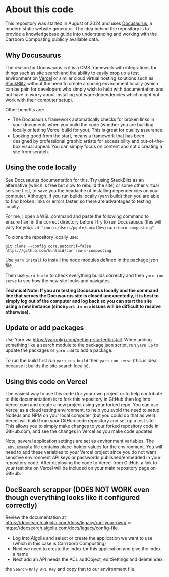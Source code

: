 # About this code

This repository was started in August of 2024 and uses [Docusaurus](https://docusaurus.io), a modern static website generator. The idea behind the repository is to provide a knowledgebase guide into understanding and working with the Carrboro Composting publicly available data.

## Why Docusaurus

The reason for Docusaurus is it is a CMS framework with integrations for things such as site search and the ability to easily prop up a test environment on [Vercel](https://vercel.com) or similar cloud virtual hosting solutions such as [StackBlitz](https://stackblitz.com/) without the need to create a coding environment locally (which can be pain for developers who simply wish to help with documentation and not have to worry about installing software dependencies which might not work with their computer setup).

Other benefits are:

- The Docusaurus framework automatically checks for broken links in your documents when you build the code (whether you are building locally or letting Vercel build for you). This is great for quality assurance.
- Looking good from the start, means a framework that has been designed by professional graphic artists for accessibility and out-of-the-box visual appeal. You can simply focus on content and not c creating a site from scratch.

## Using the code locally

See Docusaurus documentation for this. Try using StackBlitz as an alternative (which is free but slow to rebuild the site) or some other virtual service first, to save you the headache of installing dependencies on your computer. Although, if you run builds locally (yarn build) then you are able to find broken links or errors faster, so there are advantages to testing locally.

For me, I open a WSL command and paste the following command to ensure I am in the correct directory before I try to run Docusausus (this will vary for you):
`cd "/mnt/c/Users/pgale/LocalDev/carrrboro-composting"`

To clone the repository locally use:

`git clone --config core.autocrlf=false https://github.com/kuhlaid/carrrboro-composting`

Use `yarn install` to install the node modules defined in the package.json file.

Then use `yarn build` to check everything builds correctly and then `yarn run serve` to see how the new site looks and navigates.

**Technical Note: If you are testing Docusaurus locally and the command line that serves the Docusaurus site is closed unexpectedly, it is best to simply log out of the computer and log back so you can start the site using a new instance (since `port in use` issues will be difficult to resolve otherwise).**

## Update or add packages

Use Yarn via https://yarnpkg.com/getting-started/install. When adding something like a search module to the package.json script, run `yarn up` to update the packages or `yarn add` to add a package.

To run the build first run `yarn run build` then `yarn run serve` (this is ideal because it builds the site search locally).

## Using this code on Vercel

The easiest way to use this code (for your own project or to help contribute to this documentation) is to fork this repository in GitHub then log into Vercel.com and create a new project using your forked repo. You can use Vercel as a cloud testing environment, to help you avoid the need to setup NodeJs and NPM on your local computer (but you could do that as well). Vercel will build from your GitHub code repository and set up a test site. This allows you to simply make changes to your forked repository code in GitHub.com, and see the changes in Vercel as you make code updates. 

Note, several application settings are set as environment variables. The `.env.example` file contains place-holder values for the environment. You will need to add these variables to your Vercel project since you do not want sensitive environment API keys or passwords published/embedded in your repository code. After deploying the code to Vercel from GitHub, a link to your test site on Vercel will be included on your main repository page on GitHub.

## DocSearch scrapper (DOES NOT WORK even though everything looks like it configured correctly)

Review the documentation at https://docsearch.algolia.com/docs/legacy/run-your-own/ or https://docsearch.algolia.com/docs/legacy/config-file

- Log into Algolia and select or create the application we want to use (which in this case is Carrrboro Composting)
- Next we need to create the index for this application and give the index a name
- Next add an API needs the ACL addObject, editSettings and deleteIndex.

the `Search-Only API Key` and copy that to our environment file.
